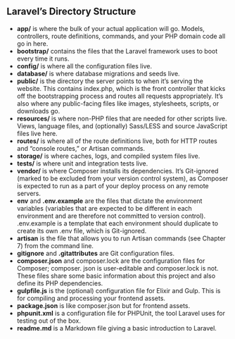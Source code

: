 ## Laravel’s Directory Structure
- **app/** is where the bulk of your actual application will go. Models, controllers, route
definitions, commands, and your PHP domain code all go in here.
- **bootstrap/** contains the files that the Laravel framework uses to boot every time it runs.
- **config/** is where all the configuration files live.
- **database/** is where database migrations and seeds live.
- **public/** is the directory the server points to when it’s serving the website. This contains
index.php, which is the front controller that kicks off the bootstrapping process
and routes all requests appropriately. It’s also where any public-facing files
like images, stylesheets, scripts, or downloads go.
- **resources/** is where non-PHP files that are needed for other scripts live. Views, language
files, and (optionally) Sass/LESS and source JavaScript files live here.
- **routes/** is where all of the route definitions live, both for HTTP routes and “console
routes,” or Artisan commands.
- **storage/** is where caches, logs, and compiled system files live.
- **tests/** is where unit and integration tests live.
- **vendor/** is where Composer installs its dependencies. It’s Git-ignored (marked to
be excluded from your version control system), as Composer is expected to run
as a part of your deploy process on any remote servers.
- **env** and **.env.example** are the files that dictate the environment variables (variables
that are expected to be different in each environment and are therefore not
committed to version control). .env.example is a template that each environment
should duplicate to create its own .env file, which is Git-ignored.
- **artisan** is the file that allows you to run Artisan commands (see Chapter 7) from
the command line.
- **gitignore** and **.gitattributes** are Git configuration files.
- **composer.json** and composer.lock are the configuration files for Composer; composer.
json is user-editable and composer.lock is not. These files share some basic
information about this project and also define its PHP dependencies.
- **gulpfile.js** is the (optional) configuration file for Elixir and Gulp. This is for
compiling and processing your frontend assets.
- **package.json** is like composer.json but for frontend assets.
- **phpunit.xml** is a configuration file for PHPUnit, the tool Laravel uses for testing
out of the box.
- **readme.md** is a Markdown file giving a basic introduction to Laravel.
